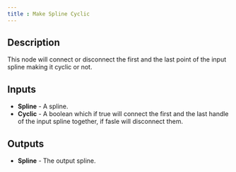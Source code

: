 ```yaml
---
title : Make Spline Cyclic
---
```


## Description

This node will connect or disconnect the first and the last point of the
input spline making it cyclic or not.

## Inputs

- **Spline** - A spline.
- **Cyclic** - A boolean which if true will connect the first and the
    last handle of the input spline together, if fasle will disconnect
    them.

## Outputs

- **Spline** - The output spline.
